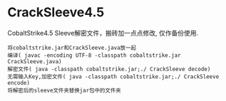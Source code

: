 # CrackSleeve4.5
CobaltStrike4.5 Sleeve解密文件，搬砖加一点点修改, 仅作备份使用.

    将cobaltstrike.jar和CrackSleeve.java放一起
    编译( javac -encoding UTF-8 -classpath cobaltstrike.jar CrackSleeve.java)
    解密文件( java -classpath cobaltstrike.jar;./ CrackSleeve decode)
    无需输入Key,加密文件( java -classpath cobaltstrike.jar;./ CrackSleeve encode)
    将解密后的sleeve文件夹替换jar包中的文件夹
